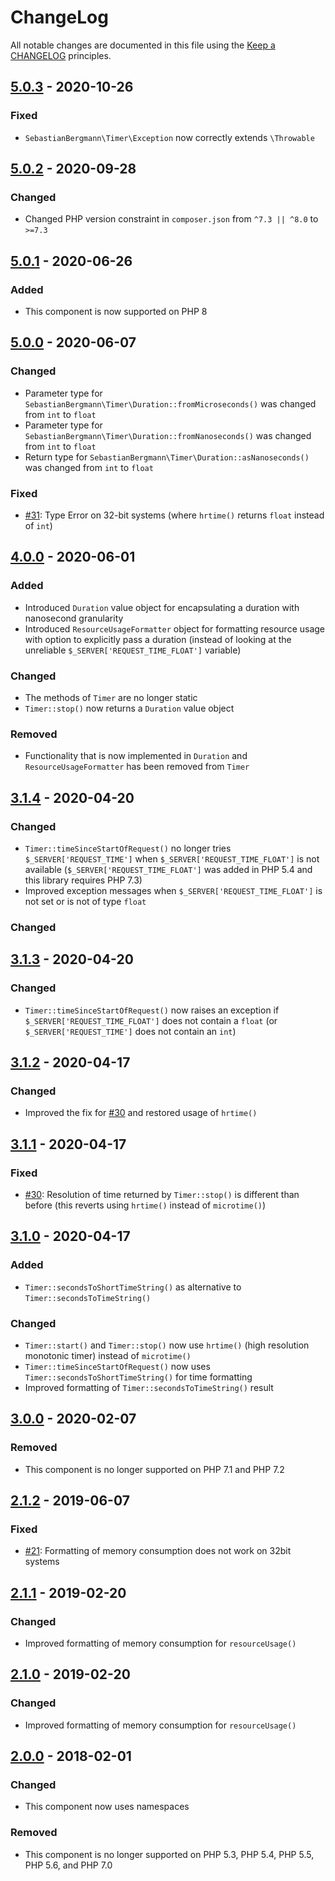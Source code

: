 # ChangeLog

All notable changes are documented in this file using the [Keep a CHANGELOG](http://keepachangelog.com/) principles.

## [5.0.3] - 2020-10-26

### Fixed

-   `SebastianBergmann\Timer\Exception` now correctly extends `\Throwable`

## [5.0.2] - 2020-09-28

### Changed

-   Changed PHP version constraint in `composer.json` from `^7.3 || ^8.0` to `>=7.3`

## [5.0.1] - 2020-06-26

### Added

-   This component is now supported on PHP 8

## [5.0.0] - 2020-06-07

### Changed

-   Parameter type for `SebastianBergmann\Timer\Duration::fromMicroseconds()` was changed from `int` to `float`
-   Parameter type for `SebastianBergmann\Timer\Duration::fromNanoseconds()` was changed from `int` to `float`
-   Return type for `SebastianBergmann\Timer\Duration::asNanoseconds()` was changed from `int` to `float`

### Fixed

-   [#31](https://github.com/sebastianbergmann/php-timer/issues/31): Type Error on 32-bit systems (where `hrtime()` returns `float` instead of `int`)

## [4.0.0] - 2020-06-01

### Added

-   Introduced `Duration` value object for encapsulating a duration with nanosecond granularity
-   Introduced `ResourceUsageFormatter` object for formatting resource usage with option to explicitly pass a duration (instead of looking at the unreliable `$_SERVER['REQUEST_TIME_FLOAT']` variable)

### Changed

-   The methods of `Timer` are no longer static
-   `Timer::stop()` now returns a `Duration` value object

### Removed

-   Functionality that is now implemented in `Duration` and `ResourceUsageFormatter` has been removed from `Timer`

## [3.1.4] - 2020-04-20

### Changed

-   `Timer::timeSinceStartOfRequest()` no longer tries `$_SERVER['REQUEST_TIME']` when `$_SERVER['REQUEST_TIME_FLOAT']` is not available (`$_SERVER['REQUEST_TIME_FLOAT']` was added in PHP 5.4 and this library requires PHP 7.3)
-   Improved exception messages when `$_SERVER['REQUEST_TIME_FLOAT']` is not set or is not of type `float`

### Changed

## [3.1.3] - 2020-04-20

### Changed

-   `Timer::timeSinceStartOfRequest()` now raises an exception if `$_SERVER['REQUEST_TIME_FLOAT']` does not contain a `float` (or `$_SERVER['REQUEST_TIME']` does not contain an `int`)

## [3.1.2] - 2020-04-17

### Changed

-   Improved the fix for [#30](https://github.com/sebastianbergmann/php-timer/issues/30) and restored usage of `hrtime()`

## [3.1.1] - 2020-04-17

### Fixed

-   [#30](https://github.com/sebastianbergmann/php-timer/issues/30): Resolution of time returned by `Timer::stop()` is different than before (this reverts using `hrtime()` instead of `microtime()`)

## [3.1.0] - 2020-04-17

### Added

-   `Timer::secondsToShortTimeString()` as alternative to `Timer::secondsToTimeString()`

### Changed

-   `Timer::start()` and `Timer::stop()` now use `hrtime()` (high resolution monotonic timer) instead of `microtime()`
-   `Timer::timeSinceStartOfRequest()` now uses `Timer::secondsToShortTimeString()` for time formatting
-   Improved formatting of `Timer::secondsToTimeString()` result

## [3.0.0] - 2020-02-07

### Removed

-   This component is no longer supported on PHP 7.1 and PHP 7.2

## [2.1.2] - 2019-06-07

### Fixed

-   [#21](https://github.com/sebastianbergmann/php-timer/pull/21): Formatting of memory consumption does not work on 32bit systems

## [2.1.1] - 2019-02-20

### Changed

-   Improved formatting of memory consumption for `resourceUsage()`

## [2.1.0] - 2019-02-20

### Changed

-   Improved formatting of memory consumption for `resourceUsage()`

## [2.0.0] - 2018-02-01

### Changed

-   This component now uses namespaces

### Removed

-   This component is no longer supported on PHP 5.3, PHP 5.4, PHP 5.5, PHP 5.6, and PHP 7.0

[5.0.3]: https://github.com/sebastianbergmann/php-timer/compare/5.0.2...5.0.3
[5.0.2]: https://github.com/sebastianbergmann/php-timer/compare/5.0.1...5.0.2
[5.0.1]: https://github.com/sebastianbergmann/php-timer/compare/5.0.0...5.0.1
[5.0.0]: https://github.com/sebastianbergmann/php-timer/compare/4.0.0...5.0.0
[4.0.0]: https://github.com/sebastianbergmann/php-timer/compare/3.1.4...4.0.0
[3.1.4]: https://github.com/sebastianbergmann/php-timer/compare/3.1.3...3.1.4
[3.1.3]: https://github.com/sebastianbergmann/php-timer/compare/3.1.2...3.1.3
[3.1.2]: https://github.com/sebastianbergmann/php-timer/compare/3.1.1...3.1.2
[3.1.1]: https://github.com/sebastianbergmann/php-timer/compare/3.1.0...3.1.1
[3.1.0]: https://github.com/sebastianbergmann/php-timer/compare/3.0.0...3.1.0
[3.0.0]: https://github.com/sebastianbergmann/php-timer/compare/2.1.2...3.0.0
[2.1.2]: https://github.com/sebastianbergmann/php-timer/compare/2.1.1...2.1.2
[2.1.1]: https://github.com/sebastianbergmann/php-timer/compare/2.1.0...2.1.1
[2.1.0]: https://github.com/sebastianbergmann/php-timer/compare/2.0.0...2.1.0
[2.0.0]: https://github.com/sebastianbergmann/php-timer/compare/1.0.9...2.0.0
